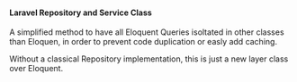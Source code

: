 #### Laravel Repository and Service Class
A simplified method to have all Eloquent Queries isoltated in other classes than Eloquen, in order to prevent code duplication or easly add caching.

Without a classical Repository implementation, this is just a new layer class over Eloquent. 

